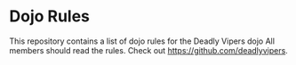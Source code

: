 Dojo Rules
==========

This repository contains a list of dojo rules for the Deadly Vipers dojo
All members should read the rules.
Check out https://github.com/deadlyvipers.
